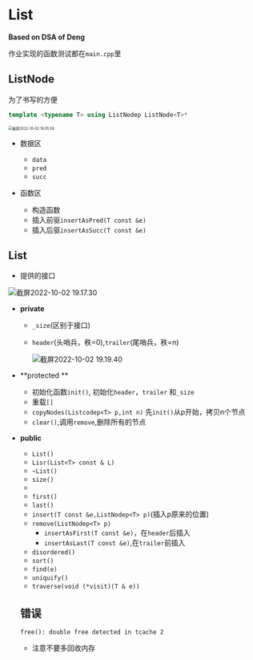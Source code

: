 # List

**Based on DSA of Deng**

作业实现的函数测试都在`main.cpp`里

## ListNode

为了书写的方便

```c++
template <typename T> using ListNodep ListNode<T>*
```

<img src="http://cdn.zhengyanchen.cn/img202210021906816.png" alt="截屏2022-10-02 19.05.58" style="zoom:50%;" />

* 数据区
  * `data`
  * `pred`
  * `succ`

* 函数区
  * 构造函数
  * 插入前驱`insertAsPred(T const &e)`
  * 插入后驱`insertAsSucc(T const &e)`

## List

* 提供的接口

![截屏2022-10-02 19.17.30](http://cdn.zhengyanchen.cn/img202210021917382.png)



* **private**

  * `_size`(区别于接口)

  * `header`(头哨兵，秩=0),`trailer`(尾哨兵，秩=n)

    ![截屏2022-10-02 19.19.40](http://cdn.zhengyanchen.cn/img202210021919869.png)

    

* **protected **

  * 初始化函数`init()`, 初始化`header`，`trailer` 和`_size`
  * 重载`[]`
  * `copyNodes(Listcodep<T> p,int n)` 先`init()`从p开始，拷贝n个节点
  * `clear()`,调用`remove`,删除所有的节点

* **public**

  * `List()`
  * `Lisr(List<T> const & L)`
  * `~List()`
  * `size()`
  * 
  * `first()`
  * `last()`
  * `insert(T const &e,ListNodep<T> p)`(插入p原来的位置)
  * `remove(ListNodep<T> p)`
    * `insertAsFirst(T const &e)`，在`header`后插入		
    * `insertAsLast(T const &e)`,在`trailer`前插入
  * `disordered()`
  * `sort()`
  * `find(e)`
  *  `uniquify()`
  * `traverse(void (*visit)(T & e))`

  

  

  

  

  

  

  ## 错误

  ```shell
  free(): double free detected in tcache 2
  ```

  * 注意不要多回收内存

  

  

  

  

  

  

  

  

  

  

  
